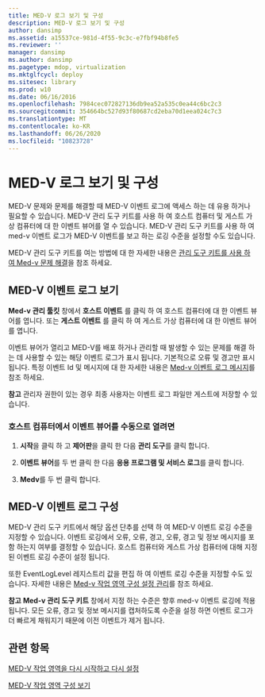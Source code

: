 ```yaml
---
title: MED-V 로그 보기 및 구성
description: MED-V 로그 보기 및 구성
author: dansimp
ms.assetid: a15537ce-981d-4f55-9c3c-e7fbf94b8fe5
ms.reviewer: ''
manager: dansimp
ms.author: dansimp
ms.pagetype: mdop, virtualization
ms.mktglfcycl: deploy
ms.sitesec: library
ms.prod: w10
ms.date: 06/16/2016
ms.openlocfilehash: 7984cec072827136db9ea52a535c0ea44c6bc2c3
ms.sourcegitcommit: 354664bc527d93f80687cd2eba70d1eea024c7c3
ms.translationtype: MT
ms.contentlocale: ko-KR
ms.lasthandoff: 06/26/2020
ms.locfileid: "10823728"
---
```

# MED-V 로그 보기 및 구성


MED-V 문제와 문제를 해결할 때 MED-V 이벤트 로그에 액세스 하는 데 유용 하거나 필요할 수 있습니다. MED-V 관리 도구 키트를 사용 하 여 호스트 컴퓨터 및 게스트 가상 컴퓨터에 대 한 이벤트 뷰어를 열 수 있습니다. MED-V 관리 도구 키트를 사용 하 여 med-v 이벤트 로그가 MED-V 이벤트를 보고 하는 로깅 수준을 설정할 수도 있습니다.

MED-V 관리 도구 키트를 여는 방법에 대 한 자세한 내용은 [관리 도구 키트를 사용 하 여 Med-v 문제 해결](troubleshooting-med-v-by-using-the-administration-toolkit.md)을 참조 하세요.

## MED-V 이벤트 로그 보기


**Med-v 관리 툴킷** 창에서 **호스트 이벤트** 를 클릭 하 여 호스트 컴퓨터에 대 한 이벤트 뷰어를 엽니다. 또는 **게스트 이벤트** 를 클릭 하 여 게스트 가상 컴퓨터에 대 한 이벤트 뷰어를 엽니다.

이벤트 뷰어가 열리고 MED-V를 배포 하거나 관리할 때 발생할 수 있는 문제를 해결 하는 데 사용할 수 있는 해당 이벤트 로그가 표시 됩니다. 기본적으로 오류 및 경고만 표시 됩니다. 특정 이벤트 Id 및 메시지에 대 한 자세한 내용은 [Med-v 이벤트 로그 메시지](med-v-event-log-messages.md)를 참조 하세요.

**참고**  관리자 권한이 있는 경우 최종 사용자는 이벤트 로그 파일만 게스트에 저장할 수 있습니다.

 

### 호스트 컴퓨터에서 이벤트 뷰어를 수동으로 열려면

1.  **시작**을 클릭 하 고 **제어판**을 클릭 한 다음 **관리 도구**를 클릭 합니다.

2.  **이벤트 뷰어**를 두 번 클릭 한 다음 **응용 프로그램 및 서비스 로그**를 클릭 합니다.

3.  **Medv**를 두 번 클릭 합니다.

## MED-V 이벤트 로그 구성


MED-V 관리 도구 키트에서 해당 옵션 단추를 선택 하 여 MED-V 이벤트 로깅 수준을 지정할 수 있습니다. 이벤트 로깅에서 오류, 오류, 경고, 오류, 경고 및 정보 메시지를 포함 하는지 여부를 결정할 수 있습니다. 호스트 컴퓨터와 게스트 가상 컴퓨터에 대해 지정 된 이벤트 로깅 수준이 설정 됩니다.

또한 EventLogLevel 레지스트리 값을 편집 하 여 이벤트 로깅 수준을 지정할 수도 있습니다. 자세한 내용은 [Med-v 작업 영역 구성 설정 관리](managing-med-v-workspace-configuration-settings.md)를 참조 하세요.

**참고**  **Med-v 관리 도구 키트** 창에서 지정 하는 수준은 향후 med-v 이벤트 로깅에 적용 됩니다. 모든 오류, 경고 및 정보 메시지를 캡처하도록 수준을 설정 하면 이벤트 로그가 더 빠르게 채워지기 때문에 이전 이벤트가 제거 됩니다.

 

## 관련 항목


[MED-V 작업 영역을 다시 시작하고 다시 설정](restarting-and-resetting-a-med-v-workspace.md)

[MED-V 작업 영역 구성 보기](viewing-med-v-workspace-configurations.md)

 

 





